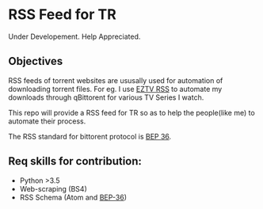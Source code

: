 # RSS Feed for TR
Under Developement. Help Appreciated.

## Objectives
RSS feeds of torrent websites are ususally used for automation of downloading torrent files. For eg. I use [EZTV RSS](http://eztv.ag/ezrss.xml) to automate my downloads through qBittorent for various TV Series I watch.

This repo will provide a RSS feed for TR so as to help the people(like me) to automate their process.

The RSS standard for bittorent protocol is [BEP 36](http://www.bittorrent.org/beps/bep_0036.html).

## Req skills for contribution:
* Python >3.5
* Web-scraping (BS4)
* RSS Schema (Atom and [BEP-36](http://www.bittorrent.org/beps/bep_0036.html))
